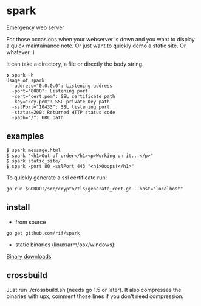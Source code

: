 # spark

Emergency web server

For those occasions when your webserver is down and you want to display a quick maintainance note. Or just want to quickly demo a static site. Or whatever :)

It can take a directory, a file or directly the body string.


```
❯ spark -h
Usage of spark:
  -address="0.0.0.0": Listening address
  -port="8080": Listening port
  -cert="cert.pem": SSL certificate path
  -key="key.pem": SSL private Key path
  -sslPort="10433": SSL listening port
  -status=200: Returned HTTP status code
  -path="/": URL path

```

## examples

```
$ spark message.html
$ spark "<h1>Out of order</h1><p>Working on it...</p>"
$ spark static_site/
$ spark -port 80 -sslPort 443 "<h1>Ooops!</h1>"
```

To quickly generate a ssl certificate run:

```
go run $GOROOT/src/crypto/tls/generate_cert.go --host="localhost"
```

## install
- from source
```
go get github.com/rif/spark
```
- static binaries (linux/arm/osx/windows):

<a href="https://github.com/rif/spark/releases" target="_blank">Binary downloads</a>

## crossbuild

Just run ./crossbuild.sh (needs go 1.5 or later). It also compresses the binaries with upx, comment those lines if you don't need compression.

